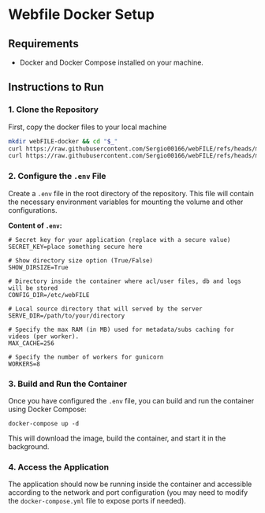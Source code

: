 # Webfile Docker Setup

## Requirements

- Docker and Docker Compose installed on your machine.

## Instructions to Run

### 1. Clone the Repository

First, copy the docker files to your local machine

```bash
mkdir webFILE-docker && cd "$_"
curl https://raw.githubusercontent.com/Sergio00166/webFILE/refs/heads/main/docker/Dockerfile --output Dockerfile
curl https://raw.githubusercontent.com/Sergio00166/webFILE/refs/heads/main/docker/docker-compose.yaml --output docker-compose.yaml
```

### 2. Configure the `.env` File

Create a `.env` file in the root directory of the repository. This file will contain the necessary environment variables for mounting the volume and other configurations.

**Content of `.env`:**

```env
# Secret key for your application (replace with a secure value)
SECRET_KEY=place something secure here

# Show directory size option (True/False)
SHOW_DIRSIZE=True

# Directory inside the container where acl/user files, db and logs will be stored
CONFIG_DIR=/etc/webFILE

# Local source directory that will served by the server
SERVE_DIR=/path/to/your/directory
 
# Specify the max RAM (in MB) used for metadata/subs caching for videos (per worker).
MAX_CACHE=256

# Specify the number of workers for gunicorn
WORKERS=8
```

### 3. Build and Run the Container

Once you have configured the `.env` file, you can build and run the container using Docker Compose:

```
docker-compose up -d
```

This will download the image, build the container, and start it in the background.

### 4. Access the Application

The application should now be running inside the container and accessible according to the network and port configuration (you may need to modify the `docker-compose.yml` file to expose ports if needed).
